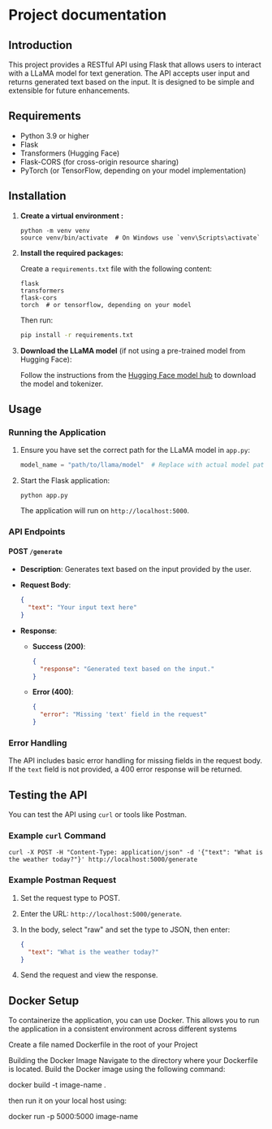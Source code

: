 # Project documentation

## Introduction

This project provides a RESTful API using Flask that allows users to interact with a LLaMA model for text generation. The API accepts user input and returns generated text based on the input. It is designed to be simple and extensible for future enhancements.

## Requirements

- Python 3.9 or higher
- Flask
- Transformers (Hugging Face)
- Flask-CORS (for cross-origin resource sharing)
- PyTorch (or TensorFlow, depending on your model implementation)

## Installation

1. **Create a virtual environment :**

   ```
   python -m venv venv
   source venv/bin/activate  # On Windows use `venv\Scripts\activate`
   ```

2. **Install the required packages:**

   Create a `requirements.txt` file with the following content:

   ```plaintext
   flask
   transformers
   flask-cors
   torch  # or tensorflow, depending on your model
   ```

   Then run:

   ```bash
   pip install -r requirements.txt
   ```

3. **Download the LLaMA model** (if not using a pre-trained model from Hugging Face):

   Follow the instructions from the [Hugging Face model hub](https://huggingface.co/models) to download the model and tokenizer.

## Usage

### Running the Application

1. Ensure you have set the correct path for the LLaMA model in `app.py`:

   ```python
   model_name = "path/to/llama/model"  # Replace with actual model path or name
   ```

2. Start the Flask application:

   ```
   python app.py
   ```

   The application will run on `http://localhost:5000`.

### API Endpoints

#### POST `/generate`

- **Description**: Generates text based on the input provided by the user.
- **Request Body**:

  ```json
  {
    "text": "Your input text here"
  }
  ```

- **Response**:

  - **Success (200)**:

    ```json
    {
      "response": "Generated text based on the input."
    }
    ```

  - **Error (400)**:

    ```json
    {
      "error": "Missing 'text' field in the request"
    }
    ```

### Error Handling

The API includes basic error handling for missing fields in the request body. If the `text` field is not provided, a 400 error response will be returned.

## Testing the API

You can test the API using `curl` or tools like Postman.

### Example `curl` Command

```
curl -X POST -H "Content-Type: application/json" -d '{"text": "What is the weather today?"}' http://localhost:5000/generate
```

### Example Postman Request

1. Set the request type to POST.
2. Enter the URL: `http://localhost:5000/generate`.
3. In the body, select "raw" and set the type to JSON, then enter:

   ```json
   {
     "text": "What is the weather today?"
   }
   ```

4. Send the request and view the response.

## Docker Setup

To containerize the application, you can use Docker. This allows you to run the application in a consistent environment across different systems

Create a file named Dockerfile in the root of your Project

Building the Docker Image
Navigate to the directory where your Dockerfile is located.
Build the Docker image using the following command:

docker build -t image-name .

then run it on your local host using:

docker run -p 5000:5000 image-name
